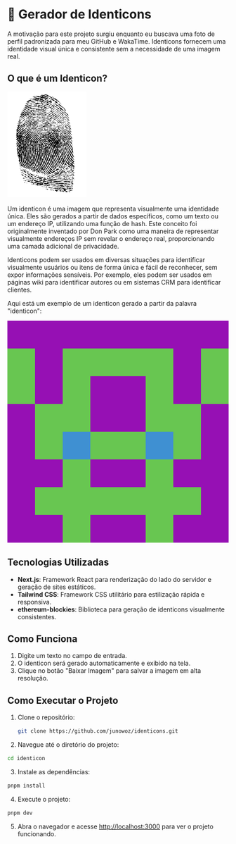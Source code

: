 # 🎨 Gerador de Identicons

A motivação para este projeto surgiu enquanto eu buscava uma foto de perfil padronizada para meu GitHub e WakaTime. Identicons fornecem uma identidade visual única e consistente sem a necessidade de uma imagem real.

## O que é um Identicon?

![Fingerprint](./public/fingerprint_thumb1.png)

Um identicon é uma imagem que representa visualmente uma identidade única. Eles são gerados a partir de dados específicos, como um texto ou um endereço IP, utilizando uma função de hash. Este conceito foi originalmente inventado por Don Park como uma maneira de representar visualmente endereços IP sem revelar o endereço real, proporcionando uma camada adicional de privacidade. 

Identicons podem ser usados em diversas situações para identificar visualmente usuários ou itens de forma única e fácil de reconhecer, sem expor informações sensíveis. Por exemplo, eles podem ser usados em páginas wiki para identificar autores ou em sistemas CRM para identificar clientes.

Aqui está um exemplo de um identicon gerado a partir da palavra "identicon":

![Identicon](./public/identicon.png)

## Tecnologias Utilizadas

- **Next.js**: Framework React para renderização do lado do servidor e geração de sites estáticos.
- **Tailwind CSS**: Framework CSS utilitário para estilização rápida e responsiva.
- **ethereum-blockies**: Biblioteca para geração de identicons visualmente consistentes.

## Como Funciona

1. Digite um texto no campo de entrada.
2. O identicon será gerado automaticamente e exibido na tela.
3. Clique no botão "Baixar Imagem" para salvar a imagem em alta resolução.

## Como Executar o Projeto

1. Clone o repositório:
   ```bash
   git clone https://github.com/junowoz/identicons.git

2. Navegue até o diretório do projeto:
```bash
cd identicon
```

3. Instale as dependências:
```bash
pnpm install
```

4. Execute o projeto:
```bash
pnpm dev
```

5. Abra o navegador e acesse [http://localhost:3000](http://localhost:3000) para ver o projeto funcionando.
